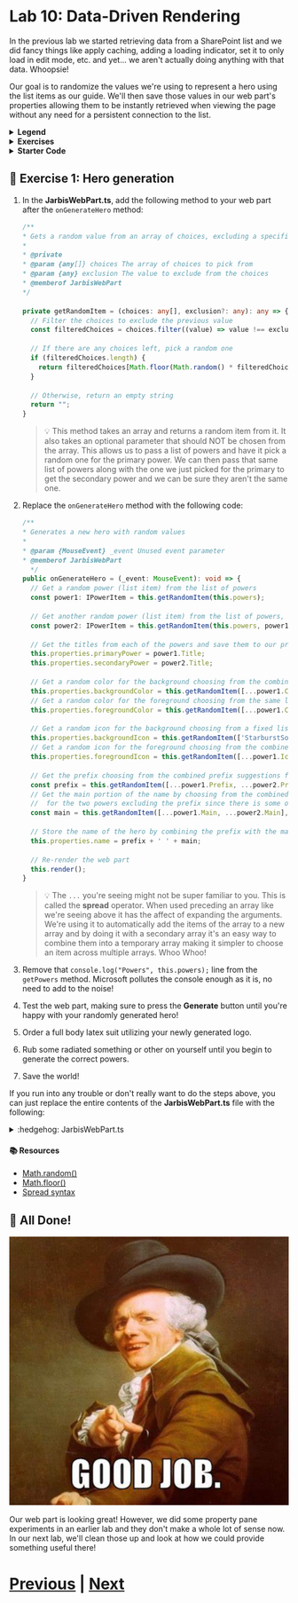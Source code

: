 # Lab 10: Data-Driven Rendering

In the previous lab we started retrieving data from a SharePoint list and we did fancy things like apply caching, adding a loading indicator, set it to only load in edit mode, etc. and yet... we aren't actually doing anything with that data. Whoopsie!

Our goal is to randomize the values we're using to represent a hero using the list items as our guide. We'll then save those values in our web part's properties allowing them to be instantly retrieved when viewing the page without any need for a persistent connection to the list.

<details>
<summary><b>Legend</b></summary>

|Icon|Meaning|
|---|---|
|:rocket:|Exercise|
|:apple:|Mac specific instructions|
|:shield:|Admin mode required|
|:bulb:|Hot tip!|
|:hedgehog:|Code catch-up|
|:warning:|Caution!|
|:books:|Resources|

</details>

<details>
<summary><b>Exercises</b></summary>

  1. [Hero generation](#rocket-exercise-1-hero-generation)
</details>

<details>
<summary><b>Starter Code</b></summary>

If you skipped the previous step, or just want to start here, you can find the code ready to go in the [Lab 10 Starter](https://github.com/SPFxHeroes/J.A.R.B.I.S./tree/Start-of-Lab-10) branch.

</details>

## :rocket: Exercise 1: Hero generation

1. In the **JarbisWebPart.ts**, add the following method to your web part after the `onGenerateHero` method:

   ```TypeScript
   /**
   * Gets a random value from an array of choices, excluding a specific value
   *
   * @private
   * @param {any[]} choices The array of choices to pick from
   * @param {any} exclusion The value to exclude from the choices
   * @memberof JarbisWebPart
   */

   private getRandomItem = (choices: any[], exclusion?: any): any => {
     // Filter the choices to exclude the previous value
     const filteredChoices = choices.filter((value) => value !== exclusion);

     // If there are any choices left, pick a random one
     if (filteredChoices.length) {
       return filteredChoices[Math.floor(Math.random() * filteredChoices.length)];
     }

     // Otherwise, return an empty string
     return "";
   }
   ```
   > :bulb: This method takes an array and returns a random item from it. It also takes an optional parameter that should NOT be chosen from the array. This allows us to pass a list of powers and have it pick a random one for the primary power. We can then pass that same list of powers along with the one we just picked for the primary to get the secondary power and we can be sure they aren't the same one.

1. Replace the `onGenerateHero` method with the following code:

   ```typescript
   /**
   * Generates a new hero with random values
   *
   * @param {MouseEvent} _event Unused event parameter
   * @memberof JarbisWebPart
     */
   public onGenerateHero = (_event: MouseEvent): void => {
     // Get a random power (list item) from the list of powers
     const power1: IPowerItem = this.getRandomItem(this.powers);

     // Get another random power (list item) from the list of powers, excluding the first power
     const power2: IPowerItem = this.getRandomItem(this.powers, power1);

     // Get the titles from each of the powers and save them to our properties
     this.properties.primaryPower = power1.Title;
     this.properties.secondaryPower = power2.Title;

     // Get a random color for the background choosing from the combined color suggestions for the two powers
     this.properties.backgroundColor = this.getRandomItem([...power1.Colors, ...power2.Colors]);
     // Get a random color for the foreground choosing from the same list of suggestions but excluding the background color
     this.properties.foregroundColor = this.getRandomItem([...power1.Colors, ...power2.Colors], this.properties.backgroundColor);

     // Get a random icon for the background choosing from a fixed list of background icons
     this.properties.backgroundIcon = this.getRandomItem(['StarburstSolid', 'CircleShapeSolid', 'HeartFill', 'SquareShapeSolid', 'ShieldSolid']);
     // Get a random icon for the foreground choosing from the combined icon suggestions for the two powers
     this.properties.foregroundIcon = this.getRandomItem([...power1.Icon, ...power2.Icon], this.properties.backgroundIcon);

     // Get the prefix choosing from the combined prefix suggestions for the two powers
     const prefix = this.getRandomItem([...power1.Prefix, ...power2.Prefix]);
     // Get the main portion of the name by choosing from the combined main suggestions
     //  for the two powers excluding the prefix since there is some overlap
     const main = this.getRandomItem([...power1.Main, ...power2.Main], prefix);

     // Store the name of the hero by combining the prefix with the main
     this.properties.name = prefix + ' ' + main;

     // Re-render the web part
     this.render();
   }
   ```
   > :bulb: The `...` you're seeing might not be super familiar to you. This is called the **spread** operator. When used preceding an array like we're seeing above it has the affect of expanding the arguments. We're using it to automatically add the items of the array to a new array and by doing it with a secondary array it's an easy way to combine them into a temporary array making it simpler to choose an item across multiple arrays. Whoo Whoo!

1. Remove that `console.log("Powers", this.powers);` line from the `getPowers` method. Microsoft pollutes the console enough as it is, no need to add to the noise!

1. Test the web part, making sure to press the **Generate** button until you're happy with your randomly generated hero!

1. Order a full body latex suit utilizing your newly generated logo.

1. Rub some radiated something or other on yourself until you begin to generate the correct powers.

1. Save the world!


If you run into any trouble or don't really want to do the steps above, you can just replace the entire contents of the **JarbisWebPart.ts** file with the following:

<details>
<summary>:hedgehog: JarbisWebPart.ts</summary>

```TypeScript
import { escape } from '@microsoft/sp-lodash-subset';
import { Version, DisplayMode } from '@microsoft/sp-core-library';
import {
  IPropertyPaneConfiguration,
  PropertyPaneTextField
} from '@microsoft/sp-property-pane';
import { BaseClientSideWebPart } from '@microsoft/sp-webpart-base';
import { IReadonlyTheme } from '@microsoft/sp-component-base';

import styles from './JarbisWebPart.module.scss';
import icons from './HeroIcons.module.scss';
import * as strings from 'JarbisWebPartStrings';

import { IPowerItem } from './IPowerItem';
import { spfi, SPFx } from '@pnp/sp';
import '@pnp/sp/webs';
import '@pnp/sp/lists';
import '@pnp/sp/items';
import { Caching } from "@pnp/queryable";

export interface IJarbisWebPartProps {
  name: string;
  primaryPower: string;
  secondaryPower: string;
  foregroundColor: string;
  backgroundColor: string;
  foregroundIcon: string;
  backgroundIcon: string;

  // The name of the SharePoint list that contains the powers
  list: string;
}

export default class JarbisWebPart extends BaseClientSideWebPart<IJarbisWebPartProps> {

  private powers: IPowerItem[];

  public render(): void {
    const oldbuttons = this.domElement.getElementsByClassName(styles.generateButton);
    for (let b = 0; b < oldbuttons.length; b++) {
      oldbuttons[b].removeEventListener('click', this.onGenerateHero);
    }

    if (this.displayMode === DisplayMode.Edit && this.powers === undefined) {
      this.context.statusRenderer.displayLoadingIndicator(this.domElement, 'options');

      //load the powers
      this.getPowers().catch((error) => console.error(error));
      return;
    } else {
      this.context.statusRenderer.clearLoadingIndicator(this.domElement);
    }

    const hero = `
      <div class="${styles.logo} ${icons.heroIcons}">
        <i class="${this.getIconClass(escape(this.properties.backgroundIcon))} ${styles.background}" style="color:${escape(this.properties.backgroundColor)};"></i>
        <i class="${this.getIconClass(escape(this.properties.foregroundIcon))} ${styles.foreground}" style="color:${escape(this.properties.foregroundColor)};"></i>
      </div>
      <div class="${styles.name}">
        The ${escape(this.properties.name)}
      </div>
      <div class="${styles.powers}">
        (${escape(this.properties.primaryPower)} + ${escape(this.properties.secondaryPower)})
      </div>`;

    const generateButton = `<button class=${styles.generateButton}>Generate</button>`;

    this.domElement.innerHTML = `
      <div class="${styles.jarbis}">
        ${hero}
        ${this.displayMode === DisplayMode.Edit ? generateButton : ""}
      </div>`;

    const buttons = this.domElement.getElementsByClassName(styles.generateButton);
    for (let b = 0; b < buttons.length; b++) {
      buttons[b].addEventListener('click', this.onGenerateHero);
    }
  }

  /**
  * Gets the list of powers from SharePoint
  *
  * @private
  * @memberof JarbisWebPart
  */
  private getPowers = async (): Promise<void> => {
    const sp = spfi().using(SPFx(this.context));

    // Get the list of powers from SharePoint using the name of the library specified in the property pane
    this.powers = await sp.web.lists.getByTitle(this.properties.list).items.select('Title', 'Icon', 'Colors', 'Prefix', 'Main').using(Caching())();

    // Re-render the web part
    this.render();
  }

  /**
  * Generates a new hero with random values
  *
  * @param {MouseEvent} _event Unused event parameter
  * @memberof JarbisWebPart
     */
  public onGenerateHero = (_event: MouseEvent): void => {
    // Get a random power (list item) from the list of powers
    const power1: IPowerItem = this.getRandomItem(this.powers);

    // Get another random power (list item) from the list of powers, excluding the first power
    const power2: IPowerItem = this.getRandomItem(this.powers, power1);

    // Get the titles from each of the powers and save them to our properties
    this.properties.primaryPower = power1.Title;
    this.properties.secondaryPower = power2.Title;

    // Get a random color for the background choosing from the combined color suggestions for the two powers
    this.properties.backgroundColor = this.getRandomItem([...power1.Colors, ...power2.Colors]);
    // Get a random color for the foreground choosing from the same list of suggestions but excluding the background color
    this.properties.foregroundColor = this.getRandomItem([...power1.Colors, ...power2.Colors], this.properties.backgroundColor);

    // Get a random icon for the background choosing from a fixed list of background icons
    this.properties.backgroundIcon = this.getRandomItem(['StarburstSolid', 'CircleShapeSolid', 'HeartFill', 'SquareShapeSolid', 'ShieldSolid']);
    // Get a random icon for the foreground choosing from the combined icon suggestions for the two powers
    this.properties.foregroundIcon = this.getRandomItem([...power1.Icon, ...power2.Icon], this.properties.backgroundIcon);

    // Get the prefix choosing from the combined prefix suggestions for the two powers
    const prefix = this.getRandomItem([...power1.Prefix, ...power2.Prefix]);
    // Get the main portion of the name by choosing from the combined main suggestions
    //  for the two powers excluding the prefix since there is some overlap
    const main = this.getRandomItem([...power1.Main, ...power2.Main], prefix);

    // Store the name of the hero by combining the prefix with the main
    this.properties.name = prefix + ' ' + main;

    // Re-render the web part
    this.render();
  }

  /**
  * Gets a random value from an array of choices, excluding a specific value
  *
  * @private
  * @param {any[]} choices The array of choices to pick from
  * @param {any} exclusion The value to exclude from the choices
  * @memberof JarbisWebPart
  */

  private getRandomItem = (choices: any[], exclusion?: any): any => {
    // Filter the choices to exclude the previous value
    const filteredChoices = choices.filter((value) => value !== exclusion);

    // If there are any choices left, pick a random one
    if (filteredChoices.length) {
      return filteredChoices[Math.floor(Math.random() * filteredChoices.length)];
    }

    // Otherwise, return an empty string
    return "";
  }

  private getIconClass(iconName: string): string | undefined {
    const iconKey: string = "icon" + iconName;
    if (this.hasKey(icons, iconKey)) {
      return icons[iconKey];
    }
  }

  private hasKey<O extends object>(obj: O, key: PropertyKey): key is keyof O {
    return key in obj;
  }

  protected onThemeChanged(currentTheme: IReadonlyTheme | undefined): void {
    if (!currentTheme) {
      return;
    }

    const {
      semanticColors
    } = currentTheme;

    if (semanticColors) {
      this.domElement.style.setProperty('--bodyText', semanticColors.bodyText || null);
      this.domElement.style.setProperty('--link', semanticColors.link || null);
      this.domElement.style.setProperty('--linkHovered', semanticColors.linkHovered || null);
    }

  }

  protected get dataVersion(): Version {
    return Version.parse('1.0');
  }

  protected getPropertyPaneConfiguration(): IPropertyPaneConfiguration {
    return {
      pages: [
        {
          header: {
            description: strings.PropertyPaneDescription
          },
          groups: [
            {
              groupName: strings.BasicGroupName,
              groupFields: [
                PropertyPaneTextField('foregroundIcon', {
                  label: "Foreground Icon"
                }),
                PropertyPaneTextField('primaryPower', {
                  label: "Primary Power"
                })
              ]
            }
          ]
        }
      ]
    };
  }

  protected onDispose(): void {
    const oldbuttons = this.domElement.getElementsByClassName(styles.generateButton);
    for (let b = 0; b < oldbuttons.length; b++) {
      oldbuttons[b].removeEventListener('click', this.onGenerateHero);
    }
  }
}
```

</details>


#### :books: Resources
- [Math.random()](https://developer.mozilla.org/en-US/docs/Web/JavaScript/Reference/Global_Objects/Math/random)
- [Math.floor()](https://developer.mozilla.org/en-US/docs/Web/JavaScript/Reference/Global_Objects/Math/floor)
- [Spread syntax](https://developer.mozilla.org/en-US/docs/Web/JavaScript/Reference/Operators/Spread_syntax)

## :tada: All Done!
![Great Job!](assets/GreatJob.png)

Our web part is looking great! However, we did some property pane experiments in an earlier lab and they don't make a whole lot of sense now. In our next lab, we'll clean those up and look at how we could provide something useful there!

# [Previous](../Lab09/README.md) | [Next](../Lab11/README.md)